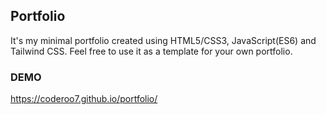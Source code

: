 ## Portfolio

It's my minimal portfolio created using HTML5/CSS3, JavaScript(ES6) and Tailwind CSS. Feel free to use it as a template for your own portfolio.

### DEMO

https://coderoo7.github.io/portfolio/
